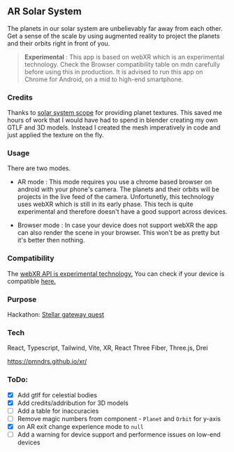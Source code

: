 ## AR Solar System

The planets in our solar system are unbelievably far away from each other. Get a sense of the scale by using augmented reality to project the planets and their orbits right in front of you.

> **Experimental** : This app is based on webXR which is an experimental technology. 
> Check the Browser compatibility table on mdn carefully before using this in production. 
> It is advised to run this app on Chrome for Android, on a mid to high-end smartphone.

### Credits

Thanks to [solar system scope](https://www.solarsystemscope.com/textures/) for providing planet textures. This saved me hours of work that I would have had to spend in blender creating my own GTLF and 3D models. Instead I created the mesh imperatively in code and just applied the texture on the fly.

### Usage

There are two modes.

- AR mode :
This mode requires you use a chrome based browser on android with your phone's camera. The planets and their orbits will be projects in the live feed of the camera. Unfortunetly, this technology uses webXR which is still in its early phase. This tech is quite experimental and therefore doesn't have a good support across devices.

- Browser mode :
In case your device does not support webXR the app can also render the scene in your browser. This won't be as pretty but it's better then nothing.

### Compatibility

The [webXR API is experimental technology.](https://developer.mozilla.org/en-US/docs/Web/API/WebXR_Device_API)
You can check if your device is compatible [here.](https://immersive-web.github.io/webxr-samples/)

### Purpose

Hackathon: [Stellar gateway quest](https://devpost.com/software/solar-system-ar)

### Tech

React, Typescript, Tailwind, Vite, XR, React Three Fiber, Three.js, Drei

https://pmndrs.github.io/xr/

### ToDo:

- [x] Add gtlf for celestial bodies
- [x] Add credits/addribution for 3D models
- [ ] Add a table for inaccuracies
- [ ] Remove magic numbers from component - `Planet` and `Orbit` for y-axis
- [x] on AR exit change experience mode to `null`
- [ ] Add a warning for device support and performence issues on low-end devices
